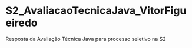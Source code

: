 # S2_AvaliacaoTecnicaJava_VitorFigueiredo
Resposta da Avaliação Técnica Java para processo seletivo na S2
